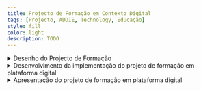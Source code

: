 ```yaml
---
title: Projecto de Formação em Contexto Digital
tags: [Projecto, ADDIE, Technology, Educação]
style: fill
color: light
description: TODO
---
```



<details>

<summary> Desenho do Projecto de Formação </summary>

<<p>Esta secção aborda a importância dos projetos de formação em contexto digital, destacando o seu papel na disseminação eficaz do conhecimento e na personalização da aprendizagem. Sublinha a necessidade de uma abordagem estruturada para garantir qualidade e relevância, propondo o modelo ADDIE como metodologia de referência para o desenho instrucional.</p> <p>O modelo ADDIE (Análise, Desenho, Desenvolvimento, Implementação e Avaliação) é apresentado como uma estrutura flexível e iterativa que permite criar projetos de formação eficazes e adaptados às necessidades dos formandos e aos contextos digitais.</p> <p>Ao aplicar este modelo, promove-se a inovação pedagógica, a adequação tecnológica e o alinhamento institucional, potenciando a criação de experiências de aprendizagem relevantes, inclusivas e eficazes.</p>

<img src="https://cssr.github.io/educacao_digital/assets/img3.png" alt="Características da Sociedade em Rede" style="width:70%;"/>

<p><strong>Pontos principais:</strong></p> <ul> <li><strong>Importância dos projetos de formação:</strong> promovem mudanças específicas, orientadas por metas e ajustadas a contextos concretos.</li> <li><strong>Contexto digital:</strong> permite maior flexibilidade, personalização e acessibilidade na aprendizagem.</li> <li><strong>Diagnóstico inicial:</strong> é essencial para justificar o projeto e fundamentar decisões pedagógicas e tecnológicas.</li> </ul> <ul> <li><strong>Modelo ADDIE:</strong> estrutura o processo de formação em 5 etapas: <ul> <li><strong>Análise:</strong> identificação das necessidades, perfil dos formandos, contexto de aprendizagem e objetivos formativos.</li> <li><strong>Desenho:</strong> definição dos conteúdos, metodologias, estratégias de avaliação e estrutura geral do curso.</li> <li><strong>Desenvolvimento:</strong> criação de materiais, conteúdos multimédia e ferramentas de avaliação.</li> <li><strong>Implementação:</strong> entrega da formação, comunicação com os formandos e suporte técnico.</li> <li><strong>Avaliação:</strong> recolha de feedback, análise de desempenho, melhoria contínua do projeto.</li> </ul> </li> </ul> <ul> <li><strong>Abordagem iterativa:</strong> o modelo permite ajustes contínuos com base em avaliações formativas em todas as fases.</li> <li><strong>Integração institucional:</strong> o projeto deve alinhar-se com as estratégias e recursos da instituição para garantir sucesso a longo prazo.</li> </ul>

</details>


<details>

<summary> Desenvolvimento da implementação do projeto de formação em plataforma digital </summary>

</details>



<details>

<summary> Apresentação do projeto de formação em plataforma digital </summary>

</details>